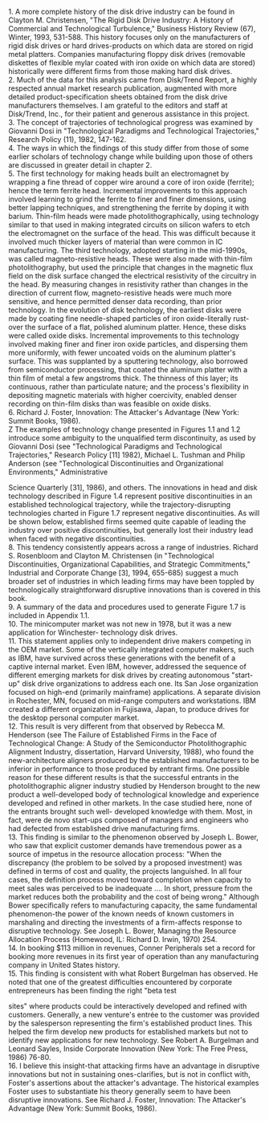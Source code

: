1\. A more complete history of the disk drive industry can be found in Clayton M. Christensen, "The Rigid Disk Drive Industry: A History of Commercial and Technological Turbulence," Business History Review (67), Winter, 1993, 531-588. This history focuses only on the manufacturers of rigid disk drives or hard drives-products on which data are stored on rigid metal platters. Companies manufacturing floppy disk drives (removable diskettes of flexible mylar coated with iron oxide on which data are stored) historically were different firms from those making hard disk drives.  
2\. Much of the data for this analysis came from Disk/Trend Report, a highly respected annual market research publication, augmented with more detailed product-specification sheets obtained from the disk drive manufacturers themselves. I am grateful to the editors and staff at Disk/Trend, Inc., for their patient and generous assistance in this project.  
3\. The concept of trajectories of technological progress was examined by Giovanni Dosi in "Technological Paradigms and Technological Trajectories," Research Policy (11), 1982, 147-162.  
4\. The ways in which the findings of this study differ from those of some earlier scholars of technology change while building upon those of others are discussed in greater detail in chapter 2.  
5\. The first technology for making heads built an electromagnet by wrapping a fine thread of copper wire around a core of iron oxide (ferrite); hence the term ferrite head. Incremental improvements to this approach involved learning to grind the ferrite to finer and finer dimensions, using better lapping techniques, and strengthening the ferrite by doping it with barium. Thin-film heads were made photolithographically, using technology similar to that used in making integrated circuits on silicon wafers to etch the electromagnet on the surface of the head. This was difficult because it involved much thicker layers of material than were common in IC manufacturing. The third technology, adopted starting in the mid-1990s, was called magneto-resistive heads. These were also made with thin-film photolithography, but used the principle that changes in the magnetic flux field on the disk surface changed the electrical resistivity of the circuitry in the head. By measuring changes in resistivity rather than changes in the direction of current flow, magneto-resistive heads were much more sensitive, and hence permitted denser data recording, than prior technology. In the evolution of disk technology, the earliest disks were made by coating fine needle-shaped particles of iron oxide-literally rust-over the surface of a flat, polished aluminum platter. Hence, these disks were called oxide disks. Incremental improvements to this technology involved making finer and finer iron oxide particles, and dispersing them more uniformly, with fewer uncoated voids on the aluminum platter's surface. This was supplanted by a sputtering technology, also borrowed from semiconductor processing, that coated the aluminum platter with a thin film of metal a few angstroms thick. The thinness of this layer; its continuous, rather than particulate nature; and the process's flexibility in depositing magnetic materials with higher coercivity, enabled denser recording on thin-film disks than was feasible on oxide disks.  
6\. Richard J. Foster, Innovation: The Attacker's Advantage (New York: Summit Books, 1986).  
Z The examples of technology change presented in Figures 1.1 and 1.2 introduce some ambiguity to the unqualified term discontinuity, as used by Giovanni Dosi (see "Technological Paradigms and Technological Trajectories," Research Policy [11] 1982), Michael L. Tushman and Philip Anderson (see "Technological Discontinuities and Organizational Environments," Administrative  
  
  
Science Quarterly [31], 1986), and others. The innovations in head and disk technology described in Figure 1.4 represent positive discontinuities in an established technological trajectory, while the trajectory-disrupting technologies charted in Figure 1.7 represent negative discontinuities. As will be shown below, established firms seemed quite capable of leading the industry over positive discontinuities, but generally lost their industry lead when faced with negative discontinuities.  
8\. This tendency consistently appears across a range of industries. Richard S. Rosenbloom and Clayton M. Christensen (in "Technological Discontinuities, Organizational Capabilities, and Strategic Commitments," Industrial and Corporate Change [3], 1994, 655-685) suggest a much broader set of industries in which leading firms may have been toppled by technologically straightforward disruptive innovations than is covered in this book.  
9\. A summary of the data and procedures used to generate Figure 1.7 is included in Appendix 1.1.  
10\. The minicomputer market was not new in 1978, but it was a new application for Winchester- technology disk drives.  
11\. This statement applies only to independent drive makers competing in the OEM market. Some of the vertically integrated computer makers, such as IBM, have survived across these generations with the benefit of a captive internal market. Even IBM, however, addressed the sequence of different emerging markets for disk drives by creating autonomous "start-up" disk drive organizations to address each one. Its San Jose organization focused on high-end (primarily mainframe) applications. A separate division in Rochester, MN, focused on mid-range computers and workstations. IBM created a different organization in Fujisawa, Japan, to produce drives for the desktop personal computer market.  
12\. This result is very different from that observed by Rebecca M. Henderson (see The Failure of Established Firms in the Face of Technological Change: A Study of the Semiconductor Photolithographic Alignment Industry, dissertation, Harvard University, 1988), who found the new-architecture aligners produced by the established manufacturers to be inferior in performance to those produced by entrant firms. One possible reason for these different results is that the successful entrants in the photolithographic aligner industry studied by Henderson brought to the new product a well-developed body of technological knowledge and experience developed and refined in other markets. In the case studied here, none of the entrants brought such well- developed knowledge with them. Most, in fact, were de novo start-ups composed of managers and engineers who had defected from established drive manufacturing firms.  
13\. This finding is similar to the phenomenon observed by Joseph L. Bower, who saw that explicit customer demands have tremendous power as a source of impetus in the resource allocation process: "When the discrepancy (the problem to be solved by a proposed investment) was defined in terms of cost and quality, the projects languished. In all four cases, the definition process moved toward completion when capacity to meet sales was perceived to be inadequate .... In short, pressure from the market reduces both the probability and the cost of being wrong." Although Bower specifically refers to manufacturing capacity, the same fundamental phenomenon-the power of the known needs of known customers in marshaling and directing the investments of a firm-affects response to disruptive technology. See Joseph L. Bower, Managing the Resource Allocation Process (Homewood, IL: Richard D. Irwin, 1970) 254.  
14\. In booking $113 million in revenues, Conner Peripherals set a record for booking more revenues in its first year of operation than any manufacturing company in United States history.  
15\. This finding is consistent with what Robert Burgelman has observed. He noted that one of the greatest difficulties encountered by corporate entrepreneurs has been finding the right "beta test  
  
  
sites" where products could be interactively developed and refined with customers. Generally, a new venture's entrée to the customer was provided by the salesperson representing the firm's established product lines. This helped the firm develop new products for established markets but not to identify new applications for new technology. See Robert A. Burgelman and Leonard Sayles, Inside Corporate Innovation (New York: The Free Press, 1986) 76-80.  
16\. I believe this insight-that attacking firms have an advantage in disruptive innovations but not in sustaining ones-clarifies, but is not in conflict with, Foster's assertions about the attacker's advantage. The historical examples Foster uses to substantiate his theory generally seem to have been disruptive innovations. See Richard J. Foster, Innovation: The Attacker's Advantage (New York: Summit Books, 1986).  
 